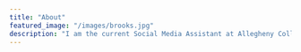 ```yaml
---
title: "About"
featured_image: "/images/brooks.jpg"
description: "I am the current Social Media Assistant at Allegheny College as well as the Marketing Intern at the Admissions Office, Allegheny College."
---
```

